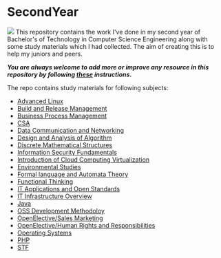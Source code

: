 # SecondYear
![](https://static.careers360.mobi/media/presets/860X430/presets/860X360/article_images/2019/8/23/XAT-2020-best-books.webp)
This repository contains the work I've done in my second year of Bachelor's of Technology in Computer Science Engineering along with some study materials which I had collected. The aim of creating this is to help my juniors and peers.


***You are always welcome to add more or improve any resource in this repository by following [these](https://github.com/Aman9026/SecondYear/blob/master/CONTRIBUTING.md) instructions.***


The repo contains study materials for following subjects:

* [Advanced Linux](https://github.com/Aman9026/SecondYear/tree/master/Advanced_linux)
* [Build and Release Management](https://github.com/Aman9026/SecondYear/tree/master/Build_and_Release_management)
* [Business Process Management](https://github.com/Aman9026/SecondYear/tree/master/Business_Process_Management)
* [CSA](https://github.com/Aman9026/SecondYear/tree/master/CSA)
* [Data Communication and Networking](https://github.com/Aman9026/SecondYear/tree/master/DCN)
* [Design and Analysis of Algorithm](https://github.com/Aman9026/SecondYear/tree/master/DAA)
* [Discrete Mathematical Structures](https://github.com/Aman9026/SecondYear/tree/master/Discrete_Mathematical_Structures)
* [Information Security Fundamentals](https://github.com/Aman9026/SecondYear/tree/master/Information_Security_Fundamentals)
* [Introduction of Cloud Computing Virtualization](https://github.com/Aman9026/SecondYear/tree/master/Introduction_of_Cloud_Computing___Virtualization)
* [Environmental Studies](https://github.com/Aman9026/FirstYear/tree/master/Environmental_Studies)
* [Formal language and Automata Theory](https://github.com/Aman9026/SecondYear/tree/master/Automata)
* [Functional Thinking](https://github.com/Aman9026/FirstYear/tree/master/Functional_Thinking)
* [IT Applications and Open Standards](https://github.com/Aman9026/FirstYear/tree/master/IT_Applications___Open_Standards)
* [IT Infrastructure Overview](https://github.com/Aman9026/FirstYear/tree/master/IT_Infrastructure_Landscape_Overview)
* [Java](https://github.com/Aman9026/SecondYear/tree/master/Java)
* [OSS Development Methodoloy](https://github.com/Aman9026/SecondYear/tree/master/OSS_Development_Methodoloy)
* [OpenElective/Sales Marketing](https://github.com/Aman9026/SecondYear/tree/master/OpenElective/Sales___Marketing)
* [OpenElective/Human Rights and Responsibilities](https://github.com/Aman9026/SecondYear/tree/master/OpenElective/Human_Rights_and_Responsibilities)
* [Operating Systems](https://github.com/Aman9026/SecondYear/tree/master/Operating_Systems)
* [PHP](https://github.com/Aman9026/SecondYear/tree/master/PHP)
* [STF](https://github.com/Aman9026/SecondYear/tree/master/STF)

